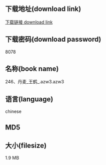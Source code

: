 ## 下载地址(download link)
[下载链接 download link](https://voluble-croquembouche-d321dc.netlify.app/?s=246%E3%80%81%E4%B8%B9%E9%BA%A6_%E7%8E%8B%E9%B9%A4_.azw3)

## 下载密码(download password)
8078

## 名称(book name)
246、丹麦_王鹤_.azw3.azw3

## 语言(language)
chinese

## MD5


## 大小(filesize)
1.9 MB
